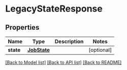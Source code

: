 # LegacyStateResponse

## Properties
Name | Type | Description | Notes
------------ | ------------- | ------------- | -------------
**state** | [**JobState**](JobState.md) |  | [optional]

[[Back to Model list]](../README.md#documentation-for-models) [[Back to API list]](../README.md#documentation-for-api-endpoints) [[Back to README]](../README.md)
